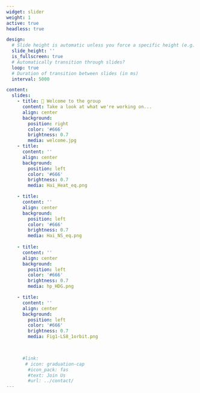 ```yaml
---
widget: slider
weight: 1
active: true
headless: true

design:
  # Slide height is automatic unless you force a specific height (e.g. '400px')
  slide_height: ''
  is_fullscreen: true
  # Automatically transition through slides?
  loop: true
  # Duration of transition between slides (in ms)
  interval: 5000

content:
  slides:
    - title: 👋 Welcome to the group
      content: Take a look at what we're working on...
      align: center
      background:
        position: right
        color: '#666'
        brightness: 0.7
        media: welcome.jpg
    - title: 
      content: ''
      align: center
      background:
        position: left
        color: '#666'
        brightness: 0.7
        media: Hai_Heat_eq.png

    - title: 
      content: ''
      align: center
      background:
        position: left
        color: '#666'
        brightness: 0.7
        media: Hai_NS_eq.png
        
    - title: 
      content: ''
      align: center
      background:
        position: left
        color: '#666'
        brightness: 0.7
        media: hp_HDG.png

    - title: 
      content: ''
      align: center
      background:
        position: left
        color: '#666'
        brightness: 0.7
        media: Fig1-LS8_1orbit.png

   

      #link:
       # icon: graduation-cap
        #icon_pack: fas
        #text: Join Us
        #url: ../contact/
---
```

